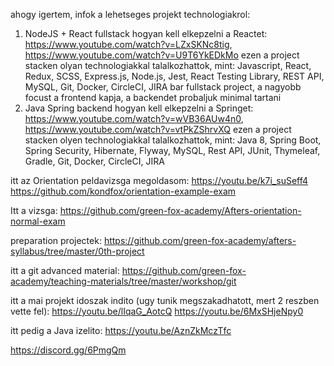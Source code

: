 ahogy igertem, infok a lehetseges projekt technologiakrol:
1. NodeJS + React fullstack
hogyan kell elkepzelni a Reactet: https://www.youtube.com/watch?v=LZxSKNc8tig, https://www.youtube.com/watch?v=U9T6YkEDkMo
ezen a project stacken olyan technologiakkal talalkozhattok, mint: Javascript, React, Redux, SCSS, Express.js, Node.js, Jest, React Testing Library, REST API, MySQL, Git, Docker, CircleCI, JIRA
bar fullstack project, a nagyobb focust a frontend kapja, a backendet probaljuk minimal tartani
2. Java Spring backend
hogyan kell elkepzelni a Springet: https://www.youtube.com/watch?v=wVB36AUw4n0, https://www.youtube.com/watch?v=vtPkZShrvXQ
ezen a project stacken olyen technologiakkal talalkozhattok, mint: Java 8, Spring Boot, Spring Security, Hibernate, Flyway, MySQL, Rest API, JUnit, Thymeleaf, Gradle, Git, Docker, CircleCI, JIRA



itt az Orientation peldavizsga megoldasom:
https://youtu.be/k7i_suSeff4
https://github.com/kondfox/orientation-example-exam


Itt a vizsga: https://github.com/green-fox-academy/Afters-orientation-normal-exam



preparation projectek:
https://github.com/green-fox-academy/afters-syllabus/tree/master/0th-project



itt a git advanced material:
https://github.com/green-fox-academy/teaching-materials/tree/master/workshop/git


 itt a mai projekt idoszak indito (ugy tunik megszakadhatott, mert 2 reszben vette fel):
https://youtu.be/lIqaG_AotcQ
https://youtu.be/6MxSHjeNpy0


itt pedig a Java izelito:
https://youtu.be/AznZkMczTfc



https://discord.gg/6PmgQm